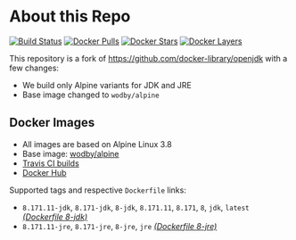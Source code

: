 # About this Repo

[![Build Status](https://travis-ci.com/wodby/openjdk.svg?branch=master)](https://travis-ci.com/wodby/openjdk)
[![Docker Pulls](https://img.shields.io/docker/pulls/wodby/openjdk.svg)](https://hub.docker.com/r/wodby/openjdk)
[![Docker Stars](https://img.shields.io/docker/stars/wodby/openjdk.svg)](https://hub.docker.com/r/wodby/openjdk)
[![Docker Layers](https://images.microbadger.com/badges/image/wodby/openjdk.svg)](https://microbadger.com/images/wodby/openjdk)

This repository is a fork of https://github.com/docker-library/openjdk with a few changes:

* We build only Alpine variants for JDK and JRE
* Base image changed to `wodby/alpine`

## Docker Images

* All images are based on Alpine Linux 3.8
* Base image: [wodby/alpine](https://github.com/wodby/alpine)
* [Travis CI builds](https://travis-ci.com/wodby/openjdk) 
* [Docker Hub](https://hub.docker.com/r/wodby/openjdk)

[_(Dockerfile 8-jdk)_]: https://github.com/wodby/openjdk/tree/master/8/jdk/alpine/Dockerfile
[_(Dockerfile 8-jre)_]: https://github.com/wodby/openjdk/tree/master/8/jre/alpine/Dockerfile

Supported tags and respective `Dockerfile` links:

* `8.171.11-jdk`, `8.171-jdk`, `8-jdk`, `8.171.11`, `8.171`, `8`, `jdk`, `latest` [_(Dockerfile 8-jdk)_]
* `8.171.11-jre`, `8.171-jre`, `8-jre`, `jre` [_(Dockerfile 8-jre)_]
